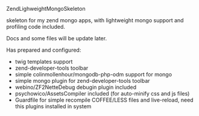 ZendLighweightMongoSkeleton

skeleton for my zend mongo apps, with lightweight mongo support and profiling code included.

Docs and some files will be update later.

Has prepared and configured:
 - twig templates support
 - zend-developer-tools toolbar
 - simple colinmollenhour/mongodb-php-odm support for mongo
 - simple mongo plugin for zend-developer-tools toolbar
 - webino/ZF2NetteDebug debugin plugin included
 - psychowico/AssetsCompiler included (for auto-minify css and js files)
 - Guardfile for simple recompile COFFEE/LESS files and live-reload, need this plugins installed in system
